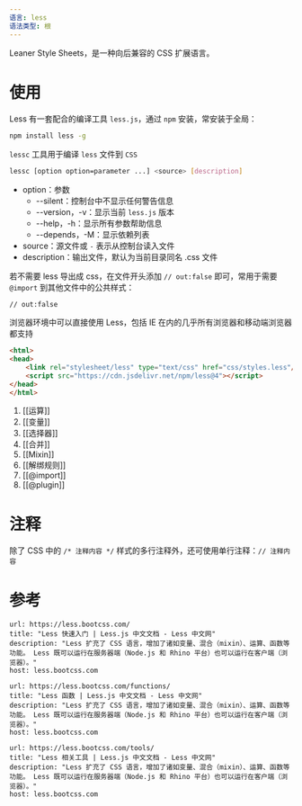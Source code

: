 ```yaml
---
语言: less
语法类型: 根
---
```

Leaner Style Sheets，是一种向后兼容的 CSS 扩展语言。
# 使用

Less 有一套配合的编译工具 `less.js`，通过 `npm` 安装，常安装于全局：

```bash
npm install less -g
```

`lessc` 工具用于编译 `less` 文件到 `CSS`

```bash
lessc [option option=parameter ...] <source> [description]
```
- option：参数
	- --silent：控制台中不显示任何警告信息
	- --version，-v：显示当前 `less.js` 版本
	- --help，-h：显示所有参数帮助信息
	- --depends，-M：显示依赖列表
- source：源文件或 `-` 表示从控制台读入文件
- description：输出文件，默认为当前目录同名 .css 文件

若不需要 less 导出成 css，在文件开头添加 `// out:false` 即可，常用于需要 `@import` 到其他文件中的公共样式：

```Less
// out:false
```

浏览器环境中可以直接使用 Less，包括 IE 在内的几乎所有浏览器和移动端浏览器都支持

```HTML
<html>
<head>
    <link rel="stylesheet/less" type="text/css" href="css/styles.less"/>  
    <script src="https://cdn.jsdelivr.net/npm/less@4"></script>
</head>
</html>
```

1. [[运算]]
2. [[变量]]
3. [[选择器]]
4. [[合并]]
5. [[Mixin]]
6. [[解绑规则]]
7. [[@import]]
8. [[@plugin]]
# 注释

除了 CSS 中的 `/* 注释内容 */` 样式的多行注释外，还可使用单行注释：`// 注释内容`
# 参考

```cardlink
url: https://less.bootcss.com/
title: "Less 快速入门 | Less.js 中文文档 - Less 中文网"
description: "Less 扩充了 CSS 语言，增加了诸如变量、混合（mixin）、运算、函数等功能。 Less 既可以运行在服务器端（Node.js 和 Rhino 平台）也可以运行在客户端（浏览器）。"
host: less.bootcss.com
```

```cardlink
url: https://less.bootcss.com/functions/
title: "Less 函数 | Less.js 中文文档 - Less 中文网"
description: "Less 扩充了 CSS 语言，增加了诸如变量、混合（mixin）、运算、函数等功能。 Less 既可以运行在服务器端（Node.js 和 Rhino 平台）也可以运行在客户端（浏览器）。"
host: less.bootcss.com
```

```cardlink
url: https://less.bootcss.com/tools/
title: "Less 相关工具 | Less.js 中文文档 - Less 中文网"
description: "Less 扩充了 CSS 语言，增加了诸如变量、混合（mixin）、运算、函数等功能。 Less 既可以运行在服务器端（Node.js 和 Rhino 平台）也可以运行在客户端（浏览器）。"
host: less.bootcss.com
```
